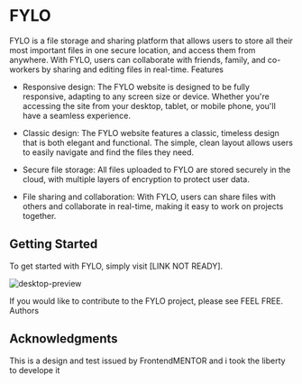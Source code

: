 # FYLO

FYLO is a file storage and sharing platform that allows users to store all their most important files in one secure location, and access them from anywhere. With FYLO, users can collaborate with friends, family, and co-workers by sharing and editing files in real-time.
Features

   * Responsive design: The FYLO website is designed to be fully responsive, adapting to any screen size or device. Whether you're accessing the site from your desktop, tablet, or mobile phone, you'll have a seamless experience.

   * Classic design: The FYLO website features a classic, timeless design that is both elegant and functional. The simple, clean layout allows users to easily navigate and find the files they need.

   * Secure file storage: All files uploaded to FYLO are stored securely in the cloud, with multiple layers of encryption to protect user data.

   * File sharing and collaboration: With FYLO, users can share files with others and collaborate in real-time, making it easy to work on projects together.

## Getting Started

To get started with FYLO, simply visit [LINK NOT READY].

![desktop-preview](https://user-images.githubusercontent.com/55211588/228648354-16f42060-1549-4232-b542-4d8dac017f01.jpg)

If you would like to contribute to the FYLO project, please see FEEL FREE.
Authors


## Acknowledgments

This is a design and test issued by FrontendMENTOR and i took the liberty to develope it

